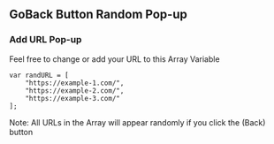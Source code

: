 ## GoBack Button Random Pop-up
### Add URL Pop-up

Feel free to change or add your URL to this Array Variable
```
var randURL = [
    "https://example-1.com/",
    "https://example-2.com/",
    "https://example-3.com/"
];
```
Note: All URLs in the Array will appear randomly if you click the (Back) button

